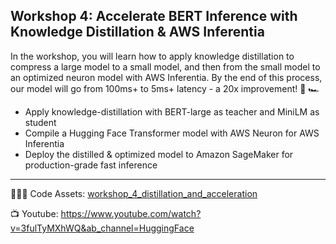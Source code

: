## Workshop 4: **Accelerate BERT Inference with Knowledge Distillation & AWS Inferentia**

In the workshop, you will learn how to apply knowledge distillation to compress a large model to a small model, and then from the small model to an optimized neuron model with AWS Inferentia. By the end of this process, our model will go from 100ms+ to 5ms+ latency - a 20x improvement! 🤯 🏎


- Apply knowledge-distillation with BERT-large as teacher and MiniLM as student
- Compile a Hugging Face Transformer model with AWS Neuron for AWS Inferentia
- Deploy the distilled & optimized model to Amazon SageMaker for production-grade fast inference


---

🧑🏻‍💻 Code Assets: [workshop_4_distillation_and_acceleration](https://github.com/philschmid/huggingface-sagemaker-workshop-series/tree/main/workshop_4_distillation_and_acceleration)

📺 Youtube: https://www.youtube.com/watch?v=3fulTyMXhWQ&ab_channel=HuggingFace
